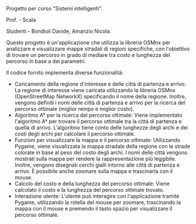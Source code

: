 Progetto per corso "Sistemi intelligenti".

Prof. - Scala

Studenti - Bondioli Davide, Amanzio Nicola.

Questo progetto è un'applicazione che utilizza la libreria OSMnx per analizzare e visualizzare mappe stradali di regioni specifiche,
con l'obiettivo di trovare un percorso in grado di mediare tra costo e lunghezza del percorso in base a dei parametri.

Il codice fornito implementa diverse funzionalità:
- Caricamento della regione d'interesse e delle città di partenza e arrivo:
      La regione di interesse viene caricata utilizzando la libreria OSMnx (OpenStreetMap NetworkX) specificando il nome della regione.
      Inoltre, vengono definiti i nomi delle città di partenza e arrivo per la ricerca del percorso ottimale (miglior rempo e miglior costo).
- Algoritmo A* per la ricerca del percorso ottimale:
      Viene implementato l'algoritmo A* per trovare il percorso ottimale tra la città di partenza e quella di arrivo.
      L'algoritmo tiene conto delle lunghezze degli archi e dei costi degli archi per calcolare il percorso ottimale.
- Funzioni per visualizzare la mappa e il percorso ottimale:
      Utilizzando Pygame, viene visualizzata la mappa stradale della regione con le strade colorate in base al peso del costo degli archi.
      I nomi delle città vengono mostrati sulla mappa per rendere la rappresentazione più leggibile.
      Inoltre, vengono disegnati cerchi gialli intorno alle città di partenza e arrivo.
      È possibile anche zoomare sulla mappa e trascinarla con il mouse.
- Calcolo del costo e della lunghezza del percorso ottimale:
      Viene calcolato il costo e la lunghezza del percorso ottimale trovato.
- Interazione utente:
      L'utente può interagire con l'applicazione tramite Pygame, utilizzando la rotella del mouse per zoomare,
      trascinando la mappa con il mouse e premendo il tasto spazio per visualizzare il percorso ottimale.
  
